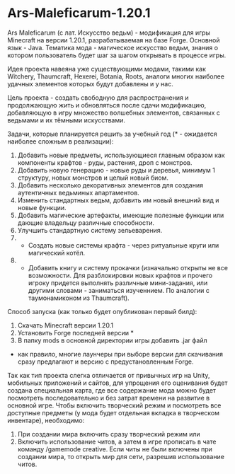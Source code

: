 # Ars-Maleficarum-1.20.1

Ars Maleficarum (с лат. Искусство ведьм) - модификация для игры Minecraft на версии 1.20.1, разрабатываемая на базе Forge. 
Основной язык - Java.
Тематика мода - магическое искусство ведьм, знания о котором пользователь будет шаг за шагом открывать в процессе игры.

Идея проекта навеяна уже существующими модами, такими как Witchery, Thaumcraft, Hexerei, Botania, Roots, аналоги многих наиболее удачных элементов которых будут добавлены и у нас.

Цель проекта - создать свободную для распространения и продолжающую жить и обновляться после сдачи модификацию, добавляющую в игру множество волшебных элементов, связанных с ведьмами и их тёмными искусствами. 

Задачи, которые планируется решить за учебный год (* - ожидается наиболее сложным в реализации):
1) Добавить новые предметы, использующиеся главным образом как компоненты крафтов - руды, растения, дроп с монстров.
2) Добавить новую генерацию - новые руды и деревья, минимум 1 структуру, новых монстров и целый новый биом.
3) Добавить несколько декоративных элементов для создания аутентичных ведьминых апартаментов.
4) Изменить стандартных ведьм, добавить им новый внешний вид и новые функции.
5) Добавить магические артефакты, имеющие полезные функции или дающие владельцу различные способности.
6) Улучшить стандартную систему зельеварения.
7) * Создать новые системы крафта - через ритуальные круги или магический котёл.
8) * Добавить книгу и систему прокачки (изначально открыты не все возможности. Для разблокировки новых крафтов и прочего игроку придется выполнять различные мини-задания, или другими словами - заниматься изученнием. По аналогии с таумонамиконом из Thaumcraft).



Способ запуска (как только будет опубликован первый билд):
1) Скачать Minecraft версии 1.20.1
2) Установить Forge последней версии *
3) В папку mods в основной директории игры добавить .jar файл

* как правило, многие лаунчеры при выборе версии для скачивания сразу предлагают и версию с предустановленным Forge.

Так как тип проекта слегка отличается от привычных игр на Unity, мобильных приложений и сайтов, для упрощения его оценивания будет создана специальная карта, где все содержание мода можно будет посмотреть последовательно и без затрат времени на развитие в основной игре.
Чтобы включить творческий режим и посмотреть все доступные предметы (у мода будет отдельная вкладка в творческом инвентаре), необходимо:
  1) При создании мира включить сразу творческий режим
или
  2) Включить использование читов, а затем в игре прописать в чате команду /gamemode creative. Если читы не были включены при создании мира, то открыть мир для сети, разрешив использование читов.






